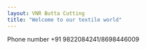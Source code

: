 ```yaml
---
layout: VNR Butta Cutting
title: "Welcome to our textile world"
---
```

Phone number
+91 9822084241/8698446009
